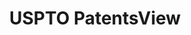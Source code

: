 ---
layout: default
bigquery: https://console.cloud.google.com/bigquery?p=patents-public-data&d=patentsview&page=dataset
citation: Attribution should be given to PatentsView for use, distribution, or derivative
  works.
code: https://github.com/CSSIP-AIR/PatentsView-Code-Snippets/
contributors: USPTO
cost: None
description: 'PatentsView includes US patent data including raw data (summaries, applications,
  pregrant applications), disambugations of inventors and assignees, and inventor
  gender estimates.  Also foreign priority data, # of figures and sheets, and government
  interest statements.'
documentation: https://patentsview.org/query/builder-faqs
last_edit: 04/05/2022, 17:33:51
location: https://patentsview.org/
maintained_by: USPTO
record_creation_timestamp: 12/2/2020 17:20:46
schema_fields:
- classification_value
- ipc_version_indicator
- _102_date
- location_id
- subcategory_id
- field_id
- inventor_id
- disamb_inventor_id_20181127
- rel_id
- latitude
- longitude
- relkind
- disamb_inventor_id_20191008
- classification_status
- group
- organization
- rule_47
- disamb_assignee_id_20200630
- level_two
- disamb_inventor_id_20190820
- term_extension
- id
- disamb_assignee_id_20190820
- status
- main_group
- disamb_inventor_id_20191231
- sequence
- reldocno
- disamb_assignee_id_20190312
- deceased
- subclass_id
- lname
- county
- latin_name
- filename
- role
- disamb_assignee_id_20181127
- term_disclaimer
- rawassignee_id
- country
- category_id
- disamb_assignee_id_20191231
- citation_id
- county_fips
- disamb_inventor_id_20180528
- organization_id
- subgroup
- applicant_type
- state_fips
- type
- disamb_inventor_id_20190312
- num
- male
- term_grant
- lawyer_id
- action_date
- group_id
- f102_date
- rawinventor_id
- lapse_of_patent
- disamb_inventor_id_20200929
- attribution_status
- num_figures
- title
- number
- subsection_id
- contract_award_number
- num_sheets
- level_three
- uuid
- dependent
- patent_id
- exemplary
- name
- num_claims
- state
- city
- f371_date
- length
- disamb_inventor_id_20171003
- ipc_class
- latlong
- disclaimer_date
- rawlocation_id
- disamb_assignee_id_20191008
- variety
- disamb_inventor_id_20170808
- designation
- withdrawn
- symbol_position
- doc_type
- disamb_inventor_id_20201229
- sector_title
- field_title
- abstract
- fname
- section_id
- category
- text
- name_last
- name_first
- disamb_assignee_id_20200929
- male_flag
- _371_date
- date
- assignee_id
- gi_statement
- disamb_inventor_id_20171226
- series_code
- classification_level
- country_transformed
- disamb_inventor_id_20200331
- kind
- disamb_inventor_id_20170307
- subclass
- doctype
- mainclass_id
- disamb_inventor_id_20200630
- disamb_assignee_id_20200331
- section
- subgroup_id
- classification_data_source
- publication_number
- application_id
- level_one
shortname: patentsview
tags:
- disambiguation
- United States
- gender
terms_of_use: Creative Commons Attribution 4.0 International License.
timeframe: 1963-1999
title: USPTO PatentsView
uuid: cf1780b1-e265-4e49-8d1d-83b9cfe0fd9a
---